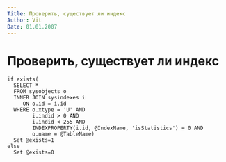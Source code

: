 ```yaml
---
Title: Проверить, существует ли индекс
Author: Vit
Date: 01.01.2007
---
```



Проверить, существует ли индекс
===============================

    if exists(
      SELECT *
      FROM sysobjects o 
      INNER JOIN sysindexes i 
         ON o.id = i.id
      WHERE o.xtype = 'U' AND 
            i.indid > 0 AND 
            i.indid < 255 AND 
            INDEXPROPERTY(i.id, @IndexName, 'isStatistics') = 0 AND 
            o.name = @TableName)
      Set @exists=1
    else
      Set @exists=0 
